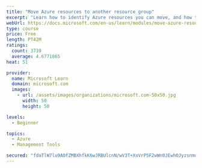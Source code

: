 ```yaml
---
title: "Move Azure resources to another resource group"
excerpt: "Learn how to identify Azure resources you can move, and how to move them to a new resource group."
webUrl: https://docs.microsoft.com/en-us/learn/modules/move-azure-resources-another-resource-group/
type: course
price: Free
length: PT42M
ratings:
  count: 3739
  average: 4.6771865
heat: 51

provider:
  name: Microsoft Learn
  domain: microsoft.com
  images:
    - url: /assets/images/organizations/microsoft.com-50x50.jpg
      width: 50
      height: 50

levels:
  - Beginner

topics:
  - Azure
  - Management Tools

secured: "fdaTlW7lu9AOfZMBXhfkK6wJRBUlcnN/wV3T+XoVrP5F2wWn0JEwhOJyzsnmd31M+j971TsbvnBc3KjqFqxaTZVMZPPac/GjA82VR0C2SXpx1JaRkQ3Se1NEZxB+ScQ1REoJr+0L/BOjTwxstSx1TYK79BCwB7S3I1P88H6VBXSWDh6YBokhzEMAS4/o1Ax/E8jFdEsFF+hfbciavjtMnXUAm/iriCOCbTc55HgQ+U8q4A+Rg7RtWYSZyNuFPcZZWztogE7qeHcVfwAJ7GmveAE63x3MoViTKmtnYeYf3kLgGE3bLSpil9mNf7uSFiVLWkuYeKRh53Om74XlZUBIep0j2efbYL/l9yEwKXaME82EZRaKYCyQxXvHYL8qOzDHb3eRdM05bP2y0IKCShlkm8TNJH/LiIz4W2eGYID8/nI=;wuV3CKR5I2dlUpDYzmsaKw=="
---
```


